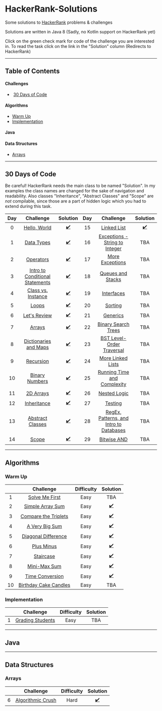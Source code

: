 # HackerRank-Solutions

Some solutions to [HackerRank](https://www.hackerrank.com/) problems & challenges

Solutions are written in Java 8 (Sadly, no Kotlin support on HackerRank yet)

Click on the green check mark for code of the challenge you are interested in. To read the task click on the link in the "Solution" column (Redirects to HackerRank)

***

## Table of Contents
#### Challenges
*  [30 Days of Code](#30-days-of-code)
#### Algorithms
*  [Warm Up](#warm-up)
*  [Implementation](#implementation)
#### Java
#### Data Structures
*  [Arrays](#arrays)

***

## 30 Days of Code

Be careful! HackerRank needs the main class to be named "Solution". In my examples the class names are changed for the sake of navigation and readability.
Also classes "Inheritance", "Abstract Classes" and "Scope" are *not* compilable, since those are a part of hidden logic which you had to extend during this task. 

| Day |                                       Challenge                                                   |                  Solution                                                         | Day |                                       Challenge                                                       |                                   Solution                                        |
|:---:|:-------------------------------------------------------------------------------------------------:|:---------------------------------------------------------------------------------:|:---:|:-----------------------------------------------------------------------------------------------------:|:---------------------------------------------------------------------------------:|
|  0  |[Hello, World](https://www.hackerrank.com/challenges/30-hello-world)                               |[:heavy_check_mark:](../master/src/CodingChallenge/HelloWorld.java)           |  15 |[Linked List](https://www.hackerrank.com/challenges/30-linked-list)                                    |[:heavy_check_mark:](../master/src/CodingChallenge/LinkedList.java)           |
|  1  |[Data Types](https://www.hackerrank.com/challenges/30-data-types)                                  |[:heavy_check_mark:](../master/src/CodingChallenge/DataTypes.java)            |  16 |[Exceptions - String to Integer](https://www.hackerrank.com/challenges/30-exceptions-string-to-integer)|TBA|
|  2  |[Operators](https://www.hackerrank.com/challenges/30-operators)                                    |[:heavy_check_mark:](../master/src/CodingChallenge/Operators.java)            |  17 |[More Exceptions](https://www.hackerrank.com/challenges/30-more-exceptions)                            |TBA|
|  3  |[Intro to Conditional Statements](https://www.hackerrank.com/challenges/30-conditional-statements) |[:heavy_check_mark:](../master/src/CodingChallenge/ConditionalStatements.java)|  18 |[Queues and Stacks](https://www.hackerrank.com/challenges/30-queues-stacks)                            |TBA|
|  4  |[Class vs. Instance](https://www.hackerrank.com/challenges/30-class-vs-instance)                   |[:heavy_check_mark:](../master/src/CodingChallenge/Person.java)               |  19 |[Interfaces](https://www.hackerrank.com/challenges/30-interfaces)                                      |TBA|
|  5  |[Loops](https://www.hackerrank.com/challenges/30-loops)                                            |[:heavy_check_mark:](../master/src/CodingChallenge/Loops.java)                |  20 |[Sorting](https://www.hackerrank.com/challenges/30-sorting)                                            |TBA|
|  6  |[Let's Review](https://www.hackerrank.com/challenges/30-review-loop)                               |[:heavy_check_mark:](../master/src/CodingChallenge/Review.java)               |  21 |[Generics](https://www.hackerrank.com/challenges/30-generics)                                          |TBA|
|  7  |[Arrays](https://www.hackerrank.com/challenges/30-arrays)                                          |[:heavy_check_mark:](../master/src/CodingChallenge/Arrays.java)               |  22 |[Binary Search Trees](https://www.hackerrank.com/challenges/30-binary-search-trees)                    |TBA|
|  8  |[Dictionaries and Maps](https://www.hackerrank.com/challenges/30-dictionaries-and-maps)            |[:heavy_check_mark:](../master/src/CodingChallenge/Maps.java)                 |  23 |[BST Level-Order Traversal](https://www.hackerrank.com/challenges/30-binary-trees)                     |TBA|
|  9  |[Recursion](https://www.hackerrank.com/challenges/30-recursion)                                    |[:heavy_check_mark:](../master/src/CodingChallenge/Recursion.java)            |  24 |[More Linked Lists](https://www.hackerrank.com/challenges/30-linked-list-deletion)                     |TBA|
|  10 |[Binary Numbers](https://www.hackerrank.com/challenges/30-binary-numbers)                          |[:heavy_check_mark:](../master/src/CodingChallenge/BinaryNumbers.java)        |  25 |[Running Time and Complexity](https://www.hackerrank.com/challenges/30-running-time-and-complexity)    |TBA|
|  11 |[2D Arrays](https://www.hackerrank.com/challenges/30-2d-arrays)                                    |[:heavy_check_mark:](../master/src/CodingChallenge/Arrays2D.java)             |  26 |[Nested Logic](https://www.hackerrank.com/challenges/30-nested-logic)                                  |TBA|
|  12 |[Inheritance](https://www.hackerrank.com/challenges/30-inheritance)                                |[:heavy_check_mark:](../master/src/CodingChallenge/Student.java)              |  27 |[Testing](https://www.hackerrank.com/challenges/30-testing)                                            |TBA|
|  13 |[Abstract Classes](https://www.hackerrank.com/challenges/30-abstract-classes)                      |[:heavy_check_mark:](../master/src/CodingChallenge/MyBook.java)               |  28 |[RegEx, Patterns, and Intro to Databases](https://www.hackerrank.com/challenges/30-regex-patterns)     |TBA|
|  14 |[Scope](https://www.hackerrank.com/challenges/30-scope)                                            |[:heavy_check_mark:](../master/src/CodingChallenge/Difference.java)           |  29 |[Bitwise AND](https://www.hackerrank.com/challenges/30-bitwise-and)                                    |TBA|

***

## Algorithms

### Warm Up
|     | Challenge                                                                          | Difficulty | Solution |
|:---:|:----------------------------------------------------------------------------------:|:----------:|:--------:|
|  1  |[Solve Me First](https://www.hackerrank.com/challenges/solve-me-first)              | Easy       | TBA      |
|  2  |[Simple Array Sum](https://www.hackerrank.com/challenges/simple-array-sum)          | Easy       |[:heavy_check_mark:](../master/src/Algorithms/SimpleArraySum.java)|
|  3  |[Compare the Triplets](https://www.hackerrank.com/challenges/compare-the-triplets)  | Easy       |[:heavy_check_mark:](../master/src/Algorithms/CompareTheTriplets.java)|
|  4  |[A Very Big Sum](https://www.hackerrank.com/challenges/a-very-big-sum)              | Easy       |[:heavy_check_mark:](../master/src/Algorithms/AVeryBigSum.java)|
|  5  |[Diagonal Difference](https://www.hackerrank.com/challenges/diagonal-difference)    | Easy       |[:heavy_check_mark:](../master/src/Algorithms/DiagonalDifference.java)|
|  6  |[Plus Minus](https://www.hackerrank.com/challenges/plus-minus)                      | Easy       |[:heavy_check_mark:](../master/src/Algorithms/PlusMinus.java)|
|  7  |[Staircase](https://www.hackerrank.com/challenges/staircase)                        | Easy       |[:heavy_check_mark:](../master/src/Algorithms/Staircase.java)|
|  8  |[Mini-Max Sum](https://www.hackerrank.com/challenges/mini-max-sum)                  | Easy       |[:heavy_check_mark:](../master/src/Algorithms/MiniMaxSum.java)|
|  9  |[Time Conversion](https://www.hackerrank.com/challenges/time-conversion)            | Easy       |[:heavy_check_mark:](../master/src/Algorithms/TimeConversion.java)|
|  10 |[Birthday Cake Candles](https://www.hackerrank.com/challenges/birthday-cake-candles)| Easy       | TBA      |

### Implementation
|     | Challenge                                                                          | Difficulty | Solution |
|:---:|:----------------------------------------------------------------------------------:|:----------:|:--------:|
|  1  |[Grading Students](https://www.hackerrank.com/challenges/grading)                   | Easy       | TBA      |

***

## Java

***

## Data Structures

### Arrays
|     | Challenge                                                                          | Difficulty | Solution                                                                    |
|:---:|:----------------------------------------------------------------------------------:|:----------:|:---------------------------------------------------------------------------:|
|  6  |[Algorithmic Crush](https://www.hackerrank.com/challenges/crush)                    | Hard       |[:heavy_check_mark:](../master/src/DataStructures/AlgorithmicCrush.java)|